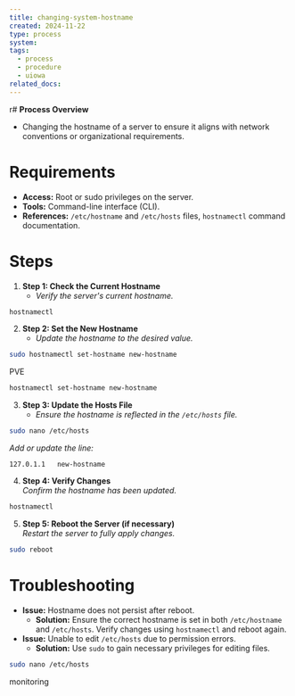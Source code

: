 ```yaml
---
title: changing-system-hostname
created: 2024-11-22
type: process
system: 
tags:
  - process
  - procedure
  - uiowa
related_docs:
---
```

r# **Process Overview**

- Changing the hostname of a server to ensure it aligns with network conventions or organizational requirements.

# **Requirements**

- **Access:** Root or sudo privileges on the server.
- **Tools:** Command-line interface (CLI).
- **References:** `/etc/hostname` and `/etc/hosts` files, `hostnamectl` command documentation.

# **Steps**

1. **Step 1: Check the Current Hostname**  
	- _Verify the server's current hostname._

```bash
hostnamectl
```
 
2. **Step 2: Set the New Hostname**  
	- _Update the hostname to the desired value._  

```bash
sudo hostnamectl set-hostname new-hostname
```

PVE
```sh
hostnamectl set-hostname new-hostname
```

3. **Step 3: Update the Hosts File**  
	- _Ensure the hostname is reflected in the `/etc/hosts` file._
 
```bash
sudo nano /etc/hosts
```
 
_Add or update the line:_
    
```
127.0.1.1   new-hostname
```
 
4. **Step 4: Verify Changes**  
    _Confirm the hostname has been updated._

```bash
hostnamectl
```

5. **Step 5: Reboot the Server (if necessary)**  
    _Restart the server to fully apply changes._

```bash
sudo reboot
```


# **Troubleshooting**

- **Issue:** Hostname does not persist after reboot.
    - **Solution:** Ensure the correct hostname is set in both `/etc/hostname` and `/etc/hosts`. Verify changes using `hostnamectl` and reboot again.
- **Issue:** Unable to edit `/etc/hosts` due to permission errors. 
    - **Solution:** Use `sudo` to gain necessary privileges for editing files.

```bash
sudo nano /etc/hosts
```


monitoring 